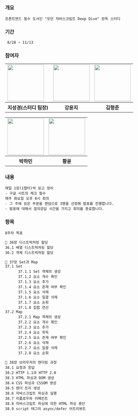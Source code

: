 ### 개요
```
프론트엔드 필수 도서인 "모던 자바스크립트 Deep Dive" 완독 스터디
```

### 기간
```
 8/28 ~ 11/13
```

### 참여자

<table>
  <tr>
    <td>
      <a href="https://github.com/zivivle">
        <img src="https://avatars.githubusercontent.com/u/123868471?v=4" width="120px" height="120px"/>
      </a>
    </td>
     <td>
      <a href="https://github.com/dbswl701">
        <img src="https://avatars.githubusercontent.com/u/73208914?s=96&v=4" width="120px" height="120px"/>
      </a>  
    </td>
     <td>
      <a href="https://github.com/hyungchunKim">
        <img src="https://avatars.githubusercontent.com/u/131167225?s=96&v=4" width="120px" height="120px"/>
      </a>  
    </td>
  </tr>
  <tr>
   <th>
       지성경(스터디 팀장)
    </th>
    <th>
      강윤지
    </th>
    <th>
      김형준
    </th>
    
  </tr>
</table>

<table>
  <tr>
  <td>
      <a href="https://github.com/mintmin0320">
        <img src="https://avatars.githubusercontent.com/u/114549939?s=96&v=4" width="120px" height="120px"/>
      </a>  
    </td>
    <td>
      <a href="https://github.com/summermong">
        <img src="https://avatars.githubusercontent.com/u/124887974?s=96&v=4" width="120px" height="120px"/>
      </a>
    </td>
  </tr>
  <tr>
    <th>
      박하민
    </th>
    <th>
       황윤
    </th>
  </tr>
</table>

### 내용
```
매일 1장(1챕터)씩 읽고 정리
- 구글 시트의 체크 필수
매주 화요일 오후 8시 회의
- 그 주에 읽은 부분을 랜덤으로 3명을 선정해 발표를 진행합니다.
- 발표에 대해서 질의응답 시간을 가지고 회의를 종료합니다.
```


### 항목
```
8주차 목표 

📌 36장 디스트럭처링 할당
36.1 배열 디스트럭처링 할당
36.2 객체 디스트럭처링 할당

📌 37장 Set과 Map
37.1 Set
      37.1.1 Set 객체의 생성
      37.1.2 요소 개수 확인
      37.1.3 요소 추가
      37.1.4 요소 존재 여부 확인
      37.1.5 요소 삭제
      37.1.6 요소 일괄 삭제
      37.1.7 요소 순회
      37.1.8 집합 연산
37.2 Map
      37.2.1 Map 객체의 생성
      37.2.2 요소 개수 확인
      37.2.3 요소 추가
      37.2.4 요소 취득
      37.2.5 요소 존재 여부 확인
      37.2.6 요소 삭제
      37.2.7 요소 일괄 삭제
      37.2.8 요소 순회

📌 38장 브라우저의 렌더링 과정
38.1 요청과 응답
38.2 HTTP 1.1과 HTTP 2.0
38.3 HTML 파싱과 DOM 생성
38.4 CSS 파싱과 CSSOM 생성
38.5 렌더 트리 생성
38.6 자바스크립트 파싱과 실행
38.7 리플로우와 리페인트
38.8 자바스크립트 파싱에 의한 HTML 파싱 중단
38.9 script 태그의 async/defer 어트리뷰트

```
